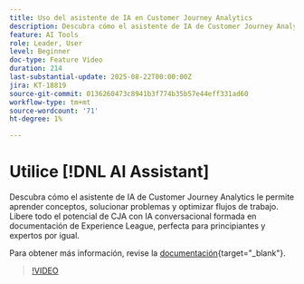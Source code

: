 ```yaml
---
title: Uso del asistente de IA en Customer Journey Analytics
description: Descubra cómo el asistente de IA de Customer Journey Analytics le permite aprender conceptos, solucionar problemas y optimizar flujos de trabajo.
feature: AI Tools
role: Leader, User
level: Beginner
doc-type: Feature Video
duration: 214
last-substantial-update: 2025-08-22T00:00:00Z
jira: KT-18819
source-git-commit: 0136260473c8941b3f774b35b57e44eff331ad60
workflow-type: tm+mt
source-wordcount: '71'
ht-degree: 1%

---
```


# Utilice [!DNL AI Assistant]

Descubra cómo el asistente de IA de Customer Journey Analytics le permite aprender conceptos, solucionar problemas y optimizar flujos de trabajo. Libere todo el potencial de CJA con IA conversacional formada en documentación de Experience League, perfecta para principiantes y expertos por igual.

Para obtener más información, revise la [documentación](https://experienceleague.adobe.com/es/docs/analytics-platform/using/cja-overview/cja-b2c-overview/ai-assistant){target="_blank"}.

>[!VIDEO](https://video.tv.adobe.com/v/3471136/?learn=on)
